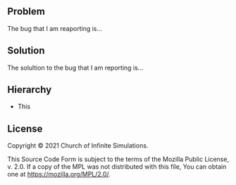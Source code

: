 ## Problem

The bug that I am reaporting is...

## Solution

The solultion to the bug that I am reporting is...

## Hierarchy

* This

## License

Copyright © 2021 Church of Infinite Simulations.

This Source Code Form is subject to the terms of the Mozilla Public License, v. 2.0. If a copy of the MPL was not distributed with this file, You can obtain one at <https://mozilla.org/MPL/2.0/>.
